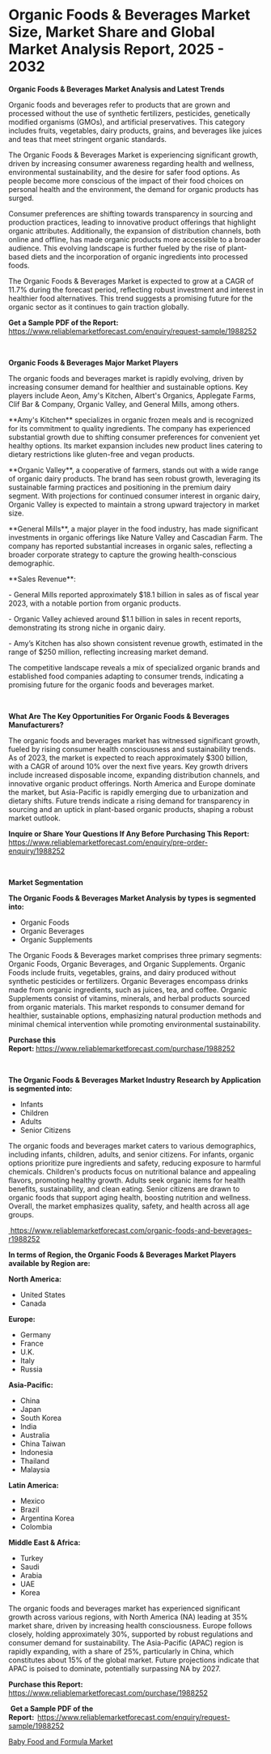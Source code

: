 <p><h1>Organic Foods & Beverages Market Size, Market Share and Global Market Analysis Report, 2025 - 2032</h1></p><p><strong>Organic Foods & Beverages Market Analysis and Latest Trends</strong></p>
<p><p>Organic foods and beverages refer to products that are grown and processed without the use of synthetic fertilizers, pesticides, genetically modified organisms (GMOs), and artificial preservatives. This category includes fruits, vegetables, dairy products, grains, and beverages like juices and teas that meet stringent organic standards.</p><p>The Organic Foods & Beverages Market is experiencing significant growth, driven by increasing consumer awareness regarding health and wellness, environmental sustainability, and the desire for safer food options. As people become more conscious of the impact of their food choices on personal health and the environment, the demand for organic products has surged.</p><p>Consumer preferences are shifting towards transparency in sourcing and production practices, leading to innovative product offerings that highlight organic attributes. Additionally, the expansion of distribution channels, both online and offline, has made organic products more accessible to a broader audience. This evolving landscape is further fueled by the rise of plant-based diets and the incorporation of organic ingredients into processed foods.</p><p>The Organic Foods & Beverages Market is expected to grow at a CAGR of 11.7% during the forecast period, reflecting robust investment and interest in healthier food alternatives. This trend suggests a promising future for the organic sector as it continues to gain traction globally.</p></p>
<p><strong>Get a Sample PDF of the Report:&nbsp;</strong> <a href="https://www.reliablemarketforecast.com/enquiry/request-sample/1988252?utm_campaign=1833&utm_medium=2&utm_source=Github&utm_content=ia&utm_term=15022025&utm_id=organic-foods-beverages">https://www.reliablemarketforecast.com/enquiry/request-sample/1988252</a></p>
<p>&nbsp;</p>
<p><strong>Organic Foods & Beverages Major Market Players</strong></p>
<p><p>The organic foods and beverages market is rapidly evolving, driven by increasing consumer demand for healthier and sustainable options. Key players include Aeon, Amy's Kitchen, Albert's Organics, Applegate Farms, Clif Bar & Company, Organic Valley, and General Mills, among others.</p><p>**Amy's Kitchen** specializes in organic frozen meals and is recognized for its commitment to quality ingredients. The company has experienced substantial growth due to shifting consumer preferences for convenient yet healthy options. Its market expansion includes new product lines catering to dietary restrictions like gluten-free and vegan products.</p><p>**Organic Valley**, a cooperative of farmers, stands out with a wide range of organic dairy products. The brand has seen robust growth, leveraging its sustainable farming practices and positioning in the premium dairy segment. With projections for continued consumer interest in organic dairy, Organic Valley is expected to maintain a strong upward trajectory in market size.</p><p>**General Mills**, a major player in the food industry, has made significant investments in organic offerings like Nature Valley and Cascadian Farm. The company has reported substantial increases in organic sales, reflecting a broader corporate strategy to capture the growing health-conscious demographic.</p><p>**Sales Revenue**: </p><p>- General Mills reported approximately $18.1 billion in sales as of fiscal year 2023, with a notable portion from organic products.</p><p>- Organic Valley achieved around $1.1 billion in sales in recent reports, demonstrating its strong niche in organic dairy.</p><p>- Amy’s Kitchen has also shown consistent revenue growth, estimated in the range of $250 million, reflecting increasing market demand.</p><p>The competitive landscape reveals a mix of specialized organic brands and established food companies adapting to consumer trends, indicating a promising future for the organic foods and beverages market.</p></p>
<p>&nbsp;</p>
<p><strong>What Are The Key Opportunities For Organic Foods & Beverages Manufacturers?</strong></p>
<p><p>The organic foods and beverages market has witnessed significant growth, fueled by rising consumer health consciousness and sustainability trends. As of 2023, the market is expected to reach approximately $300 billion, with a CAGR of around 10% over the next five years. Key growth drivers include increased disposable income, expanding distribution channels, and innovative organic product offerings. North America and Europe dominate the market, but Asia-Pacific is rapidly emerging due to urbanization and dietary shifts. Future trends indicate a rising demand for transparency in sourcing and an uptick in plant-based organic products, shaping a robust market outlook.</p></p>
<p><strong>Inquire or Share Your Questions If Any Before Purchasing This Report:</strong> <a href="https://www.reliablemarketforecast.com/enquiry/pre-order-enquiry/1988252?utm_campaign=1833&utm_medium=2&utm_source=Github&utm_content=ia&utm_term=15022025&utm_id=organic-foods-beverages">https://www.reliablemarketforecast.com/enquiry/pre-order-enquiry/1988252</a></p>
<p>&nbsp;</p>
<p><strong>Market Segmentation</strong></p>
<p><strong>The Organic Foods & Beverages Market Analysis by types is segmented into:</strong></p>
<p><ul><li>Organic Foods</li><li>Organic Beverages</li><li>Organic Supplements</li></ul></p>
<p><p>The Organic Foods & Beverages market comprises three primary segments: Organic Foods, Organic Beverages, and Organic Supplements. Organic Foods include fruits, vegetables, grains, and dairy produced without synthetic pesticides or fertilizers. Organic Beverages encompass drinks made from organic ingredients, such as juices, tea, and coffee. Organic Supplements consist of vitamins, minerals, and herbal products sourced from organic materials. This market responds to consumer demand for healthier, sustainable options, emphasizing natural production methods and minimal chemical intervention while promoting environmental sustainability.</p></p>
<p><strong>Purchase this Report:&nbsp;</strong><a href="https://www.reliablemarketforecast.com/purchase/1988252?utm_campaign=1833&utm_medium=2&utm_source=Github&utm_content=ia&utm_term=15022025&utm_id=organic-foods-beverages">https://www.reliablemarketforecast.com/purchase/1988252</a></p>
<p>&nbsp;</p>
<p><strong>The Organic Foods & Beverages Market Industry Research by Application is segmented into:</strong></p>
<p><ul><li>Infants</li><li>Children</li><li>Adults</li><li>Senior Citizens</li></ul></p>
<p><p>The organic foods and beverages market caters to various demographics, including infants, children, adults, and senior citizens. For infants, organic options prioritize pure ingredients and safety, reducing exposure to harmful chemicals. Children's products focus on nutritional balance and appealing flavors, promoting healthy growth. Adults seek organic items for health benefits, sustainability, and clean eating. Senior citizens are drawn to organic foods that support aging health, boosting nutrition and wellness. Overall, the market emphasizes quality, safety, and health across all age groups.</p></p>
<p><a href="https://www.reliablemarketforecast.com/organic-foods-and-beverages-r1988252?utm_campaign=1833&utm_medium=2&utm_source=Github&utm_content=ia&utm_term=15022025&utm_id=organic-foods-beverages">&nbsp;https://www.reliablemarketforecast.com/organic-foods-and-beverages-r1988252</a></p>
<p><strong>In terms of Region, the Organic Foods & Beverages Market Players available by Region are:</strong></p>
<p>
    <p> <strong> North America: </strong>
        <ul>
            <li>United States</li>
            <li>Canada</li>
        </ul>
        </p> 
    <p> <strong> Europe: </strong>
        <ul>
            <li>Germany</li>
            <li>France</li>
            <li>U.K.</li>
            <li>Italy</li>
            <li>Russia</li>
        </ul>
        </p> 
    <p> <strong> Asia-Pacific: </strong>
        <ul>
            <li>China</li>
            <li>Japan</li>
            <li>South Korea</li>
            <li>India</li>
            <li>Australia</li>
            <li>China Taiwan</li>
            <li>Indonesia</li>
            <li>Thailand</li>
            <li>Malaysia</li>
        </ul>
        </p> 
    <p> <strong> Latin America: </strong>
        <ul>
            <li>Mexico</li>
            <li>Brazil</li>
            <li>Argentina Korea</li>
            <li>Colombia</li>
        </ul>
        </p> 
    <p> <strong> Middle East & Africa: </strong>
        <ul>
            <li>Turkey</li>
            <li>Saudi</li>
            <li>Arabia</li>
            <li>UAE</li>
            <li>Korea</li>
        </ul>
    </p>
    </p>
<p><p>The organic foods and beverages market has experienced significant growth across various regions, with North America (NA) leading at 35% market share, driven by increasing health consciousness. Europe follows closely, holding approximately 30%, supported by robust regulations and consumer demand for sustainability. The Asia-Pacific (APAC) region is rapidly expanding, with a share of 25%, particularly in China, which constitutes about 15% of the global market. Future projections indicate that APAC is poised to dominate, potentially surpassing NA by 2027.</p></p>
<p><strong>Purchase this Report: </strong><a href="https://www.reliablemarketforecast.com/purchase/1988252?utm_campaign=1833&utm_medium=2&utm_source=Github&utm_content=ia&utm_term=15022025&utm_id=organic-foods-beverages">https://www.reliablemarketforecast.com/purchase/1988252</a></p>
<p>&nbsp;<strong>Get a Sample PDF of the Report:&nbsp;&nbsp;</strong><a href="https://www.reliablemarketforecast.com/enquiry/request-sample/1988252?utm_campaign=1833&utm_medium=2&utm_source=Github&utm_content=ia&utm_term=15022025&utm_id=organic-foods-beverages">https://www.reliablemarketforecast.com/enquiry/request-sample/1988252</a></p>
<p><strong></strong></p>
<p><p><a href="https://github.com/FassouRP/Market-Research-Report-List-7/blob/main/baby-food-and-formula-market.md?utm_campaign=1833&utm_medium=2&utm_source=Github&utm_content=ia&utm_term=15022025&utm_id=organic-foods-beverages">Baby Food and Formula Market</a></p></p>